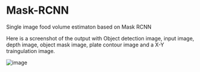 # Mask-RCNN
Single image food volume estimaton based on Mask RCNN

Here is a screenshot of the output with Object detection image, input image, 
depth image, object mask image, plate contour image and a X-Y traingulation image.

![image](https://user-images.githubusercontent.com/32487903/133766750-66bd70fd-f4ff-4ef7-bcba-314b7b1b030c.png)

